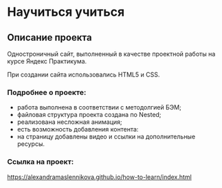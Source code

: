 # Научиться учиться

## Описание проекта

Одностроничный сайт, выполненный в качестве проектной работы на курсе Яндекс Практикума.

При создании сайта использовались HTML5 и CSS.

### Подробнее о проекте:

* работа выполнена в соответствии с методолгией БЭМ;
* файловая структура проекта создана по Nested;
* реализована несложная анимация;
* есть возможность добавления контента:
* на страницу добавлены видео и ссылки на дополнительные ресурсы.

### Cсылка на проект:
https://alexandramaslennikova.github.io/how-to-learn/index.html
